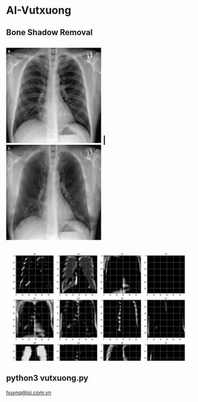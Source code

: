 # AI-Vutxuong
Bone Shadow Removal<br> 
---------
![Trước](https://github.com/huyremy/AI-Vutxuong/blob/main/test.png) | ![Sau](https://github.com/huyremy/AI-Vutxuong/blob/main/huyremy.png)<br>
---------
![Trước2](https://github.com/huyremy/AI-Vutxuong/blob/main/imgclass.png)
---------
python3 vutxuong.py
---------
huynq@isi.com.vn
